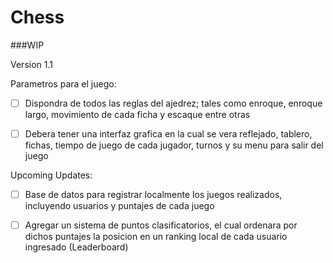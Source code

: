 # Chess
###WIP

Version 1.1

Parametros para el juego:

- [ ] Dispondra de todos las reglas del ajedrez; tales como enroque, enroque largo, movimiento de cada ficha y escaque entre otras

- [ ] Debera tener una interfaz grafica en la cual se vera reflejado, tablero, fichas, tiempo de juego de  cada jugador, turnos y su menu para salir del juego

 Upcoming Updates:

- [ ] Base de datos para registrar localmente los juegos realizados, incluyendo usuarios y puntajes de cada juego

- [ ] Agregar un sistema de puntos clasificatorios, el cual ordenara por dichos puntajes la posicion en un ranking local de cada usuario ingresado (Leaderboard)


